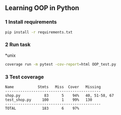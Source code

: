 ## Learning OOP in Python

### 1 Install requirements

```bash
pip install -r requirements.txt
``` 

### 2 Run task
<p>*unix</p>

```bash
coverage run -m pytest -cov-report=html OOP_test.py

```

### 3 Test coverage
```
Name           Stmts   Miss  Cover   Missing
--------------------------------------------
shop.py           83      5    94%   40, 51-58, 67
test_shop.py     100      1    99%   130
--------------------------------------------
TOTAL            183      6    97%
```